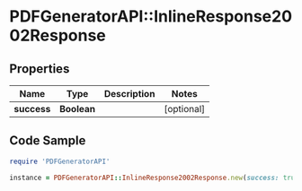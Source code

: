 # PDFGeneratorAPI::InlineResponse2002Response

## Properties

Name | Type | Description | Notes
------------ | ------------- | ------------- | -------------
**success** | **Boolean** |  | [optional] 

## Code Sample

```ruby
require 'PDFGeneratorAPI'

instance = PDFGeneratorAPI::InlineResponse2002Response.new(success: true)
```


